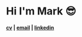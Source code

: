 # Hi I'm Mark 😎

#### [cv](https://github.com/markysha/markysha/blob/master/cv.pdf) | **[email](mailto:markkornwork@gmail.com) | [linkedin](https://www.linkedin.com/in/markysha/)**

<!--
- won IOI ACM ICPC
- HFT arbitrage bots
- HSE НИУ ВШЭ
- Machine learning, Dada science
- Blockchain minimax Solidity
-->
